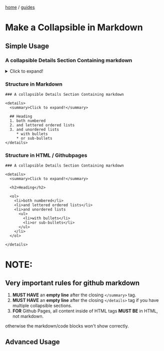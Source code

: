 <p><a href="/">home</a> / <a href="/guides">guides</a></p>
<div class="rainbow-retro"></div>

# Make a Collapsible in Markdown

## Simple Usage

### A collapsible Details Section Containing markdown

<details>
  <summary>Click to expand!</summary>

  <h2>Heading</h2>

  <ol>
    <li>both numbered</li>
    <li>and lettered ordered lists</li>
    <li>and unordered lists
      <ul>
        <li>with bullets</li>
        <li>or sub-bullets</li>
      </ul>
    </li>
  </ol>

</details>

### Structure in Markdown

```
### A collapsible Details Section Containing markdown

<details>
  <summary>Click to expand!</summary>
  
  ## Heading
  1. both numbered
  2. and lettered ordered lists
  3. and unordered lists
     * with bullets
     * or sub-bullets
</details>

```

<p class="spacers"> </p>

### Structure in HTML / Githubpages

```
### A collapsible Details Section Containing markdown

<details>
  <summary>Click to expand!</summary>

  <h2>Heading</h2>

  <ol>
    <li>both numbered</li>
    <li>and lettered ordered lists</li>
    <li>and unordered lists
      <ul>
        <li>with bullets</li>
        <li>or sub-bullets</li>
      </ul>
    </li>
  </ol>

</details>

```

<p class="spacers"> </p>

# NOTE:

<p class="spacers"> </p>

## Very important rules for github markdown

<p class="spacers"> </p>

1. **MUST HAVE** an **empty line** after the closing `</summary>` tag.
2. **MUST HAVE** an **empty line** after the closing `</details>` tag if you have multiple collapsible sections.
3. **FOR** Github Pages, all content inside of HTML tags **MUST BE** in HTML, not markdown. 

otherwise the markdown/code blocks won't show correctly.

<p class="spacers"> </p>

## Advanced Usage


